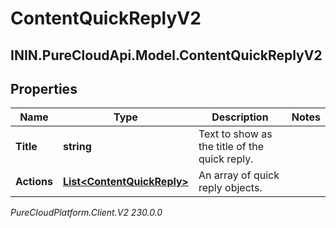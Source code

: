 # ContentQuickReplyV2

## ININ.PureCloudApi.Model.ContentQuickReplyV2

## Properties

|Name | Type | Description | Notes|
|------------ | ------------- | ------------- | -------------|
| **Title** | **string** | Text to show as the title of the quick reply. | |
| **Actions** | [**List&lt;ContentQuickReply&gt;**](ContentQuickReply) | An array of quick reply objects. | |



_PureCloudPlatform.Client.V2 230.0.0_
